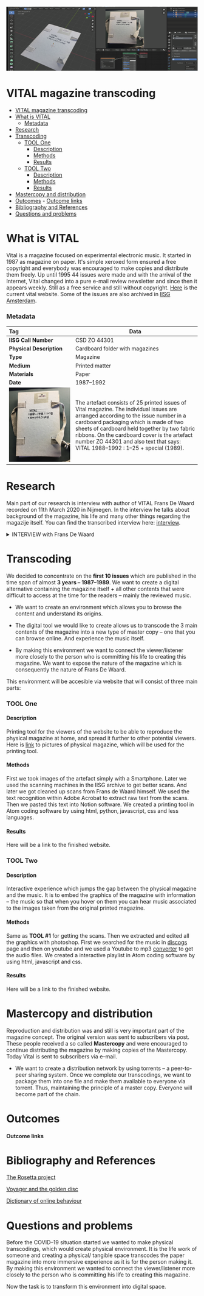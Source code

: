![Test Image 1](images/1.png)

# VITAL magazine transcoding

- [VITAL magazine transcoding](#vital-magazine-transcoding)
- [What is VITAL](#what-is-vital)
    + [Metadata](#metadata)
- [Research](#research)
- [Transcoding](#transcoding)
    + [TOOL One](#tool-one)
      - [Description](#description)
      - [Methods](#methods)
      - [Results](#results)
    + [TOOL Two](#tool-two)
      - [Description](#description-1)
      - [Methods](#methods-1)
      - [Results](#results-1)
- [Mastercopy and distribution](#mastercopy-and-distribution)
- [Outcomes](#outcomes)
      - [Outcome links](#outcome-links)
- [Bibliography and References](#bibliography-and-references)
- [Questions and problems](#questions-and-problems)



# What is VITAL

Vital is a magazine focused on experimental electronic music. It started in 1987 as magazine on paper. It's simple xeroxed form ensured a free copyright and everybody was encouraged to make copies and distribute them freely. Up until 1995 44 issues were made and with the arrival of the Internet, Vital changed into a pure e-mail review newsletter and since then it appears weekly. Still as a free service and still without copyright. [Here](http://vitalweekly.net/) is the current vital website. Some of the issues are also archived in [IISG Amsterdam](https://hdl.handle.net/10622/B243EE91-F43C-4C88-9B1D-9E346CA715BA).



### Metadata

| Tag                           | Data                                                         |
| :---------------------------- | ------------------------------------------------------------ |
| **IISG Call Number**          | CSD ZO 44301                                                 |
| **Physical Description**      | Cardboard folder with magazines                              |
| **Type**                      | Magazine                                                     |
| **Medium**                    | Printed matter                                               |
| **Materials**                 | Paper                                                        |
| **Date**                      | 1987–1992                                                    |
| ![Test Image 1](images/2.JPG) | The artefact consists of 25 printed issues of Vital magazine. The individual issues are arranged according to the issue number in a cardboard packaging which is made of two sheets of cardboard held together by two fabric ribbons. On the cardboard cover is the artefact number ZO 44301 and also text that says: VITAL 1988–1992 : 1–25 + special (1989). |

# Research

Main part of our research is interview with author of VITAL Frans De Waard recorded on 11th March 2020 in Nijmegen. In the interview he talks about background of the magazine, his life and many other things regarding the magazije itself. You can find the transcribed interview here: [interview](https://www.notion.so/interview-transcribe-6b2df57bd7154ccfa9b2070784b82857).

<details> 
  <summary> INTERVIEW with Frans De Waard </summary>

02:22 So well oh... I will just... I like to talk so don't worry 02:27

02:28 Ok haha I am not worried 02:28 ***Y\***

02:28 Uhm... Before this thing... Before Vital... I did this other magazine called null-null, which is... In dutch means zero-zero. It has nothing to do with the dutch art movement called zero. Or club null I think it was called in the 60s. And uhm... this was, this one is from 1986. And I made this with a friend of mine - Christian uhm... long dead now. And is very simple typed with a typewriter. One sided 03:19

03:17 So when did u start doing this. 03:19**D**

03:19 In 1986. 03:22

03:21 And how old were you at that time?03:23 **D**

03:23 Uhm... 21.03:28

03:28 Oh, sweet! Like my age 03:28 **Y**

03:27 Yeah.. yeah.. And uh so then.. And this was also connected to the world of mail art.03:43

03:43 Oh thats what we also thought 03:43 **D**

03:45 And stuff like this... Every issue had its own piece of mail art. But it was also a magazine that in those days people will send in stuff. Already typed out and with an image

and stuff like that. You can see where the fonts changes this is my typewriter and this is my dad's typewriter. Uhm... This is my dad typewrite but then somebody else gave me this article about industrial music in Belgium. So as you is a different typewriter. So I was collecting this stuff and then I did this one... I wanted to do more magazines I realised was a bit difficult, but I really wanted to do this James bond thing. So 007. Which is actually issue #3. And this is stensil print which is the ancestor of risoprint.04:42

04:43 Ah yess we have riso print at school also.04:43

04:44 The previous version is a stensil print. This is the first time I worked with this people (the place where the workshop will take place) I think also in 1986. It was may 86 I guess. Still smudging. And uhm so I know this people since those days so 24 years now. And then I realised... then the last one was 00 #10. With the old dutch banknote for 1000 gildas.05:23

05:23 So is this like a master-copy?05:26 **D**

05:26 No no this is the finished copy05:28

05:28 This is the finished copies... So you just glued it on top the...05:30 **D**

05:30 This whole magazine...05:32 **F**

05:33 Because this the way you produce this things 05:35 **D**

05:35 Xerox...05:35 **F**

05:36 You just glue things together and then copy them05:39 **D**

05:39 Yes... in one of these boxes I can show you the original. But yeah... This were printed. My dad used to run a company where they had a printing press. And for the money... Actually the first book that I made. Was when I was 18. It was this booklet. 06:12

06:13 So where does it come from your interest in the music in general I mean. 06:14 **D**

06:17 Well ah dkhsd is not my... Oh is not my copy... Is from somebody else. Uhm... The interest well... you know when I was even younger like 15 years old. So 1980-81 I got interested in punk music and it was all about oh you can do it yourself and stuff like that but then I realised if you want to be in a band you need to find people who you want to do music with. Some damn awkward place to rehearse ten stupid songs and so the whole punk think I only found interesting for maybe one year and then quickly I moved on to getting more interested in electronic music. Because of the electronic music I realised also that there was this other whole other world of mail art. And of cassettes releases, people doing cassettes. And uhm and if you do a casette you can make one copy. If you want to do an addition... a record you have to do 500 copies but a casette you can do only one copy.07:54

48:53 Alright so, lets talk about how the design evolved. The first one is a paper I just started typing and as you can see I was already into recycling cause I used old photocopies that I did not use. And I did the typewriter thing on my desk typewriter for 3 issues but my father was already... my father was a sort of amateur historian... amateur write of books about music, classical music. So pretty early on we had a computer with a matrix, .matrix printer and my father allowed me when he was working that I can use it. So i printed out this long stripes of text and i printed them out, cut them and stick them on the piece of paper. Which of course was a bit of gamble where to make this stripes but I was also in university at that time, studying history, and there was a small desktop computer room, and all the students had the possibilities to make their own magazines about their own field of interests. They had really this old very first apple macintosh computers. And it was a nightmare, a nightmare because of course my dad did not have an apple macintosh he had whatever a 186 dx or whatever it was called IBM clone thing. So I would type out the text at home and I was already working with somebody. So I would mail it to a big floppy disk to a friend of mine for a little bit correction of the text. The old very first macintosh they could handle the floppy disk but it was not always possible to convert straight one on one. So you open it up and then there is all this weird stuff in it. But the whole idea was it was a really sort off punkick do it yourself thing. So somebody said I will learn you how to do it. This program was called page maker. I will learn you how to do page maker but you have to do it yourself. Which of course sometimes it worked out well because if you have a template you can stick it in. 52:02

52:02 But you have kind of a template.52:02 **D**

52:02 Yeah... 52:06

52:07 In some places but it didn't always work because... 52:09

52:09 You have two columns and the I don't know... you have kind of a layout. 52:12 **D**

52:12 Yes. But as you can see in... It worked well for these issues but then I don't know what happened. Well, maybe I do know but turns out that is not possible to do proper translation. I would hurry. I think you would have to pay for the hour to use it or two hours or whatever so it was not entirely free. You will have to sign up for specific times to do it. I went back to you know what i will print out this little stripes of paper and I will do it in the old way. So that's all laser printing already but still cut on paste. In some issues and in some issues they were not cut and paste... Anyways total nightmare... And now we have to go to the mystery of why the rest is not here.

53:38 Is the same issues as in the archive. 53:40 **Y**

53:40 Yeah? And then what I did lets go back to that issue... So when I was done doing this 8 pages I would go to the coffee shop reduce this to a4 and then I had my master. Now what people did if they got it from me. So this is how would you say it - generation 0, then generation 1... the reduced version is number 2. Then I would use the tpex to make all the papers look really good if its fine and then I will make xerox out of it. So that's the second generation people got. So they would put on the yellow thing that was to indicate at home this is my original - I copy from that,. The yellow, you cant copy the yellow. The xerox don't see it. So it let's you know - this is my original. So that's why I think this is from V2. I am pretty sure V2 that is.55:01

55:01 So they markdown their mastercopies 55:01 **D 55:04 to know that is theirs55:04**

55:02 Yes.. Also if it gets lost... They had a small store that would be open on concerts and stuff... Ah that if one of the other issues was lost they could go back to the store and make one of the generation #3 the original. That's why the yellow is still there. And then of course I started to work for Stalplaat. Which was more or less sort of professional label company... without the xerox. But with the benefit of having a lot of professional designers working. And designers with access to /my archive i not really like a organised/ but this designers had laser printers. So the girlfriend of my boss she had a laser printer I would do this design and then leave her this space and she would copy that in. But still would be... this is two sheets... I glued them together to know what is back and front. And then of course... So these are the very old mine generations #1 of the first issues. You can see because they are all discoloured. And you can also see I used tpax here to smooth whatever. Stuff like this... Apparently here I was still doing the printout but without doing copy and paste. Also cause I worked with Stalplaat they hired me to do initially to buy and sell stuff for the store and mail order and distribution. They didn't mind that I am doing this stuff. Cause I worked sometimes in the evening etc. But on the other hand it must not take up too much time from other people. So i could not have said to my boss ey Can you ask his girlfriend. His girlfriend is right now actually a very famous dutch artist. Fiona Tan? Have you ever heard of her.57:57

57:57 A actually yeah I like the work a lot. 57:57 **Y**

58:01 She was the girlfriend in the early 90s of my boss in Stalplaat. And she would say why are you doing this stuff for this guy? She didn't like me obviously. So yes this are the first issues. As a first generation I guess. 58:28

58:29 That big one is generation 0, this is one. And apparently... the other thing with xerox machines technically they should always do the same thing. Make a proper xerox. But there are differences, sometimes the toner is not right and you can still see these sort of lines in between. But is not in any way of form organised.... Sometimes I would just go to a proper place and printed out for my own expense. You see i didn't mark these with yellow. Let me see. Oh yes there is also... So there have been 3 issues of vital in the USA. Ah the first one is the one with the 7inch with the sort of label design. The second one is part of another magazine called report. And the third one is a very small one. I think this is it. 1:00:15

1:00:15 Like a small format. 1:00:15

1:00:15 Yes this is for a tour that I did with my band and we played with a person from Kapottie Musik. But he also wrote for vital back then and we toured together in Europe so we made this small booklet to give away. Not sure what this was supposed to mean as if there is something missing. Oh no there is more pages.1:00:48

1:00:48 The layout is different.1:00:48

1:00:48 Yes that was done by guy who was living in new yourk and he was helping us out. This is a different format as you can see is a b-51:01:13

1:01:16 And why did u call it vital is there any reason for it1:01:17 **y**

1:01:16 Yes actually there is. Yes because the reason i stopped doing this null thing is I made this magazine and I printed a hundred copies, xerox them or print them. And I went to stalplaat because this is way before I worked in stalplaat. And I went to stalplalt, v2 couple of shops and I gave them couple of copies. They made a note oh we have 5 copies of your magazine and if they are sold we have to pay you. But if the next month you come back and ask if the magazines are sold the people told you ughh we don't know. Have a look yourself. I dont see any so they must be sold. Ugh we dont know. I say you owe me five gildas for a magazine and its like we don't have five gildas. And I thought this is insane. Why would you want to do a magazine. I wanna do a magazine to promote stuff but I dont want to loose money on it and then I thought i should have a format that is really cheaply made does not involve any car. You can send out a single envelope for the lowest amount of postage and how many pages is that - apparently two a4 pages folded. You pack it up with information. And it is a more dynamic way of publishing this why the word VITAL. Had I known if in 2020 I would receive tons and tons of spam with the word Vital in them I think I would not have chosen VITAL. But yes that is the reason I thought yea you know I can use this. That was a mistake.1:03:23

1:03:23 Yes it changes meaning with the time but i think the name is good. Is also about this love for music. 1:03:30 y

1:03:30 Well that is of course something that i still have because now I a doing this vital weekly thing. And that is really an expansion of the whole magazine. Cause at one point two things happened. Ah you know my boss did not like that i was spending time and resources on making this. Although it was not too much. I had to ask a designer, I had to ask for printout, I had to print the copies out. And then somebody comes into the store and he says ughh I see I have copies 1 2 3 4 5 6 but not 7 can u make me one. Ah I don't know what to do. And then i felt why am i doing this. And one day in stalplaat an email arrives. The first time I heard the word email was in 1993. We are touring in america and we are staying with peole in their homes. Eventually we arrived in pitsburg with some guy and he says I have to go to check my e-mail. And I thought what the fuck are you talking about. But 2 years later my boss and guy who produced stuff. said they will install this tel net thing. 5 mins later they were sating we are in we are in. I was wondering what the fuck is this. We are supposed to be selling CDs, what are you doing here. And then we had email. And the first emails were newsletters attached with all these adresses. And then with copy paste I could send my own newsletter. Copy paste and spam everybody else. It was a time when you did not know what is a spam. Of course quickly on I understood that people don't like it. Yes fuck off with your bullshit. I dont want your shitty reviews and then later on of course it was all more formalized. You had to sign up with an IP adress, you had to confirm adress. If you say add me to your mailing list i can't do it for you you have to do it yourself. 1:06:26

1:06:27 And do you have any idea? Do you see everyone that subscribed to the online magazine? 1:06:30

1:06:29 Yes. I can also unsubscribe people if you want to. I can go to the system and put you email in the unsubscribed section. If people are very shitty I do that. 1:06:51

1:06:51 Is there a lot of shitty people/1:06:54

1:06:54 There are lots of shitty people1:06:54

1:06:53 Like they want you to review your music or?1:07:01

1:07:01 Lots of reasons that is also when people don't like what you do. I don't know that many people... I don't know that many... I know many people inside this music. I dont know many people outside this music. But I do know one and he is Steven Willson and he is a wild known rock artist. This year he is going to play in Amsterdam once in Aphas, he fills up is sold out already. He is that big but he is also really into that kind of music. But he said I know a lot of people in a lot different music genres rock, hard rock etc. but also experimental musicians. The worst people who are the most easily offended people are the experimental music people. Say something like your latest record is meh and they wont speak to you for two years. And he is right that happens. Oh yes you wrote a review about my EP but you dont understand what i am doing.1:08:26

1:08:26 I also remember that i was reading something on the website that you say that is not your fault if you don't write a good review and the artist does not like it.1:08:32

1:08:34 Yes but you know if you can't take the criticism you should not be doing music. You should be doing music but you should not be releasing records. Also not to mail the to people.1:08:48

1:08:48 So how did it work in the beginning when you started VITAL you were already receiving music from people or? 1:08:55

1:08:55 Oh yes yes I was.. That is interesting cause one thing that is a, also should be mentioned is that i did this blue booklet. A cassette catalogue. I was 16 when I became interested in this whole cassette thing and started collecting information. So that is a paper form of discogs. The stupid thing of course is that it does not say anything. Some tape names adress some more names. Bahama tapes no information. It should have said Bed alaskam - it is only pop music or noise or whatever. That it should say. I was doing I did this magazine or a booklet or whatever is called in 1000 copies. It costed 1000 gildas. My dad loaned them to me and he never got them back. Uhm a copy of this landed in germany a guy called krauhvaen. And he said oh wow you seem to know a lot about all of these people. I want to do a casette compilation with dutch noise music. can you organise this for me. And then I said oh yes sure. So i wrote to all these people that i like saying give me a track. And this was in a time when I was already in a contact with all this people. I already corresponded with them. I would say oh well you know this is for a compilation of a german guy blabla. Soon i had a 60minute tape compilation. And then I thought you know I can also start my own cassette label. So that happened in 1984 at the same time I started doing my own music. So all of this is connected. I did the casete catalogue for a few more years. Keep of collecting information I did the null null, the vital and at the same time I did my own casette label. So all this people will send me casettes for trades and i would write about them. Send them back a vital issue. And they would say oh interesting next time i get it you get a record for free. So uhm thats how i got eventually all of this promos that people would send out to me. I like what you do ah have a record. 1:12:13

1:12:13 So you still do it like that? In the site I think I read that you only review physical copies.1:12:18

1:12:19 Yes because I sell this. That is what I live from. My side interest is not selling on stuff is more like a thing of survival. So yes what you see here is stuff from this month and then every issue two tree issues respond oh I want that and that can u reserve this for me. sometimes more than one person kind of like the same thing1:12:55

1:12:54 So you kind of distribute the music.1:12:56

1:12:57 Well i sell it. In the end of the month I make a list. I have a separate list for people that want to buy stuff.1:13:06

1:13:06 And people can contact you through discogs or thorugh the magazine?1:13:06

1:13:05 Sometimes. Also now I am more and more selling for people on discogs.1:13:26

1:13:27 So your collection is always like shifting kind of. You don't keep the stuff 1:13:34

1:13:34 sometimes if i really like something I would keep it. Sometimes the real physical object. There are maybe 4-5 artists that i really like to keep the stuff off. And sometimes I make mp3 and keep the mp3. 1:13:49

1:13:50 And back then when you started do you think that the people had an access to the music somehow?1:13:56

1:13:58 It was like really small releases/1:14:03

------

1:14:03 The idea of doing ,magazines in general was to do what the internet does now to make sure there is contact. You do music, and I do magazine, and you want to get some publicity is not just for selling but also to that you know there is something out there and you want to contact these people. After a while a magazine has certain certain net – a group of followers.

1:14:41 you know what it is about, something you can trust. That's interesting, you have to trust a magazine to write about you. So if you read my magazine and you think uhm out of 5 times 4 times he was right it was an interesting contact to make. You'll also do it for a sixth time. If you think about a magazine that its bullshit. If you think 2–3 times its not the right people, what am i doing here, than its not your magazine.

1:15:18 the whole idea of this magazine is to establish the link between musicians and also the consumers in sense that most people who want stuff are also doing stuff. They do magazine, mail art, or music themselves or have a label. Quite a few people who want to have a label put out music themselves. Especially people who like design, yeah oddly enough. I think theres 2 types of people who want a label – fanatics who like the music and designers. Beacause even if you cant do music but you like music, i mean everybody can do music or design but not everybody is good at it, but yeah..

1:16:36 Uk label touch, quite well known label, started in the 80s doing cassetes and lots of cds these days. Its basically run by a very clever guy whos now doing music himself, but John Mosercroft who worked with Nevill Brody for a long time. So the slogan was quality meets design. So this is a thing and if you know how to press a record or make a casette or whatever and you have good visual imagination you can make a beautiful cover.

1:17:29 Yeah definetely theres some really beautiful covers. Yeah absoulutely. On the other hand you see from labels that are run by people who really like music they usually dont have that nice covers. which is also.. who cares?

1:17:45 the thing with staalplaats was that staalplaats was also very visul based label they did lots of strange packaging. But i also always say honestly I dont care that much. I like the music way more than a strange package.

1:18:16 so now Im preparing a book which Im gonna publish myself. I dont know if you noticed but I did write a book about staalplaats and it was published few yours ago in france.

Yeah I've seen it on google.

1:18:54 There is also some book in russian with your face about classical music I think.

Oh yeah its a magazine. This one. You can read this? Yeah because Im bulgarian. oh okay. One day if you have a lot of time in your hands you can translate. hahah

Its a pretty long article based on sort of workshop/lecture thing i did in moscow. Broken music yeah. Kapotte muziek is my band. Nice.

1:20:01 this book was published in france and it sold out already 3 years ago.

Is taht old picture of you? Yeah haha i was 18. Sweet. And it was in bedroom in my parents house and im holding a bunch of casettes. This was from an article that got a lot of publicity from leftwing media because you know young people doing your own stuff, do it yourself culture..

1:20:41 How was the situation back then in this area like politically? What was the context.. How was it a the times, you know.. Im wondering if this do it yourself attitude was also a response to something. Because you are also saying in some issues that you need to like.. spread the virus about the magazine?

Oh yeah that was just an expression not like to day haha (covid-19). No the idea was that it should be.. everybody should do their own stuff and of course in 80s, atleast in Netherlands alot of unemployment for young people and the idea was if you are doing your own music, your own cassetes and magazines you can escape all of that.

It wasnt necesarily political, but it was a punk spirit but for a different kind of music.

1:21:57 So last year I did a reissue softcover, i did some more copies they are coming on friday. But this book was also properly published somewhere,? Yes. But yeah since i published this i thought yea you know this very easy i know how to do this now.

1:22:35 Im gonna open this up so you can see the difference. this is way thinner paper.

(opening the book etc..)

1:24:30 but when i see the cost of production of doing this i though i can do the vital book myself. So you want to include the issues 1 to 44? 44 yeah, they are all scanned. And i made an index for so you can easily find the right page or article. Why i think is really helpful.

1:25:24 Do you include links in the digital version to the music bandcamps and stuff?

Yea i Do. If you go to the online version there are also links now.

1:25:46 I had an interesting discussion yesterday with a guy who is actually designing my vital book, about how it looks. Couple of years ago somebody said, your lines are too long you dont use any sort of breaks in the lines. So since then i have been doing this but now it looks like this (shows on computer). Its horrible! It reads better though i think. But if you go to telephone version something else happens.

1:27:29 Well as you can see im not a designer, i break these lines by hand.

1:28:30 i still use thi really free thing composer to this website..

Ye but i think its nice to do this like that diy. Yeah thats what my friend said it looks basic but you know nobody else has this so maybe thats the idea. why would i bother with it?

We like your website. Also our teacher said that its pretty nice that its only text.

Oh okay.

1:29:13 Lot of people say that i should move towards something like wordpress and i could include images and hyperlinks.

To be honest i kind of like this. Its not super practical but it has certain character. Same feeling like the magazine.

1:30:23 also nobody pays for this. I have 4500 subscribers but in donations this yer i got 100 euros hahah. So I have been giving out for 25 years for free so its a bit wierd to start charging money for it. if all subscribers give me 1 euro. I would not have to sell the stuff, the records. I would just give it away. 1 euro a month? i would have an income..

1:31:17 but i read somewhere that the printed ones you very sending for like 5 euros? I'm not sure. It should written be on there. A some point people started asking can i subscribe? 5 guilders old dutch currency hehe. Old money. 6 issues a year 12 guilders.

1:32:07 i had 6 issues a year. After number 21 is a bigger issue. But we thought no this doesnt work lets go back to 2 sheets and a supplement. The supplement was more like theoretical stuff, book reviews discussion, more of insight into the whole musical debate. So people could say oh i want to subscribe only to these 2 sheets or the supplements.

1:33:14 yeah so im not sure how i organised these subscriptions if i had a list..

There must have been a lot of work involved in the distribution right? Putting into envelopes going to post and stuff?

Yeah but i already worked at staalplaats and we had post everyday. we went to post office everyday to mail stuff. And later on we hired the post to come to us so it was even easier.

Like i said my boss and other people they didnt always like that I devoted time to it and their resources in printing. Theres one interview that came via email, but we had 1 email adress. Your email is now always somewhere in the cloud, back then If you checked email on one computer then next days the email is not on the other computer, because i already retrieved it here. So somebody retrieved the interview that i needed and it was gone from everywhere and i kept emailing this guy hey idiot wheres the interview? Then i realised it was on somebodys home computer from staalplaats.

1:35:19 I did find it eventually. That didnt add up to the fact that staalplaats didnt like me doing it. The reviews i could do that at home, take the floppy disk back to work and mail it out. there was not so much work involved anymore, however what i did is for the first 100 issues i made these booklets. They were properly corrected in english but at the same time i did my book. And that was for staalplaats more interesting cos this was more of a commercial thing. I went to the copyshop and had 100 copies made and we would sell them for a proper price. There was some money coming back to staalplaats. I didnt make any money out of it.

but you did all the reviews so it was your intellectual property.

yea i would be delighted if somebody would say you know im gonna correct all these text from all the issues and eventually have a massive amount of reviews.

Who did this artwork? I did it. Nice! This is actually something i still do xeroxes. I distort stuff in xerox or scanners. In staalplaats we had a very slow photocopier. If you would be in staalplaats today i would be going to my copier and keep on talking. And the suddenly pick up something put on the mashine and keep on talking.

1:38:44 Many of this is just envelopes. I even dated them. I still use them for my music projects.

1:39:35 These are some of my original covers from casette label. Again same typewriter.

1:40:09 Like i said my archiving is not really good.

1:40:49 how do you feel about making vital digital these days? Its nice to have something physical in your hands right? its much more easier now in terms of printing and distribution..

Uhm well, you know this sort of thing vital weekly its okay if its online because more people can see it. For my own music I dont know... i still like to do casettes. I like casettes still after all these years. Sometimes I make music that has more rhythm so i think this should be on vinyl or i do something thats very quiet that should be on cd. Its usually very quick i put it on bandcamp for free.. who cares

1:42:06 So you also connect different media to different kind of genres?

Oh yeah yeah, definitely.

1:42:20 You think it makes it more serious if you put it on vinyl compared to cassete.

No thats not it, for me the difference is technical. If you do techno music you can put it on cd without any problem, but on vinyl it will sound better. Good quiet ambient music sounds way better on properly mastered cd. On vinyl you immediately have this hiss and static. fuzzy noisy lo-fi ambient music you can put on cassette. And anything else you can always put it online. So thats the difference for me.

1:43:21 for me also if i make music that takes me really long time to make, I do sometimes that kind of music i dont want to give it away for free because i spent so much time on it. If you have quick idea and i go my back room sit down and record it and it takes me 20 minutes and i think nice its i might aswell give it out for free.

1:43:48 how do you record these days? do you record digitally or do you use like tape deck or something? like a reel to reel or something.

Noo haha. I wish i had a reel to reel. Actually i mainly record on my laptop. but since a month or two my 4track recorder is repaired so i can use that. But i forgot how it worked.

I had to download a manual to remind me how it works because i hadnt used it for so long.

So its like a tascam?

Its a fostex 4 track yeah.

1:44:33 But these machines are good people still use them

Yeah, im gonna do a music trade project with a guy who repaired it, he also has the same machine. we exchanged cassetes where two channels are his and two channels are mine.

And if they are full then we both do a mix of the material.

1:45:00 But the mix itself we recorded on harddisk or a computer like the recorded that you have you use for live recordings or outside for field recordings. Also in that respect I don't have anything against digital or analog recordings. For me its not really an issue. I rather think of what I want to do and what to use and how to use it than oh i must have a modular synth or I must have a laptop or I must have this and this and that. With the exclusion of anything else but its also because i do lot of different kinds of music. I do more techno-ish music and also very ambient music. The techno music i do on my ipad for example.

1:46:22

There's a video on youtube where you have a really strange setup of random objects that you use for making sounds.

Yeah that's kapotte music project probably. It's a trio. I'm not sure that we even exist anymore, we only play live. We dont do studio recordings. And we use junk that we found on the streets to play with. When we arrive in the afternoon we go to the street and we just pick up anything that makes a sound. And if its something small that we like to take home and to use later on. Like this thing full of dust. and i would use this in concerts.

1:47:26

I didn't keep that many things over the years. Some broken toys. Just to investigate the sound that it makes. Not like what people do when they start hitting on things. Why would you want to hit on junk. Use the junk it has dirt on it and you can rub it together and you amplify the surface thats totally different sound.

1:48:26

But like I said last concert was 3 years ago with Kapotte muziek and nobody asks.. I'm not that kind of person to go out and ask for concerts anymore. If people find me they know where I am and can contact me and I'll come but I'm not gonna write to everybody ugh can I play can I play, you know. For years I tried to play at rewire in Den Haag. They don't want me, they don't even respond. I have no idea. I don't know what they want. They want young transgenders I guess and not old grumpy white man. Haha.

1:49:25

Honestly this is probably true. I'm gonna be 55 this year and 15 years, right when i left staalplaat in 2003 if you would ask me what will you be doing after you are 50. I would have said yeah you know I hope to get rid of the vital weekly stuff and that I'll be rcognized for the music I'm doing and have some interesting projects going in whatever field. So now I'm 55 and i'm apparently still doing vital weekly and nothing much else. So some people would say Oh Frans he is the pioneer in electronic music, which is definetely not true. I'm not a pioneer. It's also not recognized by a lot of people – Oh yeah that's the guys from Nijmegen he does music but don't book him not many people will show up. Yeah that's true haha.

1:50:48

Last couple of years i palyed with a guy from Norway and we did small tours for a week or so. In germany and Liuthania and Helsinky and so on. And we only played in places that were not bigger than this room.

1:51:07

But this is cozy. Yeah but when 5 people show up you can't even pay for the train to next city. Unless of course you treat is as a holiday. And i realized that that's not what i want. Also because i want to focus on trying to learn new stuff in technology that i find interesting. Which is not modular synths. How to use for instance 4 ipads in a concert and have them control sound together so you have one control surface and make interesting music with just that. That's what i want to try and find out.

1:52:22

So what are you going to do with this stuff?

We have to figure it out, we still have to put together a concept but it's generally a bit comlicated this assigment. This idea of transcoding. What does transcoding mean? It's like putting it into different mediums. You have certain content and then you transform it into different mediums. Lets say you have all these printed things and you design an app that allows you to browse through all the different content or something. To put it in a very simple way i guess.

Allright but its not like something to use on website?

Yea sure it could be website also.

1:54:03

We are thinking of something that would combine all these different elements, aspects of the thing like the reviews, the music itself, the text, graphics and images and then make a tool that would allow you to browse it more intuitively. That's what we have to figure out.

1:54:26

So lets suppose i wasn't doing a book with the vital stuff. How would you do it?

All the 44 issues. I mean book is nice because you have them all together in one collection. That's nice but the main topic is music so it would great to have access to it at the same time you know.

1:55:04

Lets say you have this issu, its 10 i think, so you would read this review you could click it and it would bring you to the music. Yeah for example, and then you would have the graphics connected to it like the album covers that you could browse through. Could be nice.

So thats a lot of work. I suppose you would have to do it manually.

We also have a class where we are supposed to design a tool that would maybe collect these things for us. It's all connected to tho topic of archiving.

1:56:34

The distribution itself is also interesting and the mail art also, it's not so common anymore.

1:57:08

I have a box of my mail art, It's a small box beacause I quickly realised that mail art is not my thing. People would send out a blank page and you would have to fill it up and the you get it back in the end. I made this mail art magazine myself.

1:59:53

It was also quite expensive, lot of these projects required you to make a lot of copies..

2:01:24

I like the idea of downloading something randomly and then getting something else. We can send you the link to that..

2:02:25

Ye also somebody put a usb stick somewhere in wall so you can go there with your computer and get the files.

2:02:42

Would you like to have all the 44 scans?

Amazing, thanks..

2:03:12

When do you think you'll be finished with the book?

That depends on the designer really.

2:04:55

I want to also print another book at the same time because over the years i wrote a bunch of stuff for people like notes on records, aplications for grants for musicians, tour diaries and stuff like that. So there's gonna be a collection, a small page-bundle but there's gonna be no interest in that I think. So I'm thinking if i do the Vital book so people would say oh you know you have a second book for sale it's only like 5 euros I'll take that.

2:06:45

You also reviewed some people from Bulgaria.

Yeap "?Imactives?". Yea theres small comunity. You know these people? Yeah i know some of the people that release for them.

Actually I wrote to him cos I never played in Bulgaria. I'm not somebody that wants to play in Berlin every 2 months.

The scene in Bulgaria is quite nice.

I've never been to Bulgaria at all.. I've been to Greece and Slovenia to play concerts.

2:08:13

I have played in most of European countries.

Did you ever play in Czech republic? Yes along time ago in Prague in Archa theatre in year 1995. Really? I used to work there. But i was born in 1994 so...

2:08:46 it was really wierd. We had 4 concerts in Italy and 1 in Prague. And we had to drive from Sicily to Prague and we thought we would drive to Udin and next day from Udin to Prague. Unfortunately we got stuck in Bologna in snow for 8 hours. We arrived in Prague 9.30 in the evening. We tried to phone them, but we couldn't reach anybody.

We arrived and the dutch ambassador came because he paid for the concert. But we were like zombies. But we did the concert and next day we left and that was the last time I was in Prague. And one time before in 1970 when i was 4 years old and my father used to live in Prague.

2:10:27

Do you know something about czech classical music? Antonín Dvořák? Yes of course he's the man. My father used to live with his daughter in law, not as a couple. But when my father was 20 he had this idea to write a book about Dvořák. And he wrote her a letter – oh can i stay with you? My father had a bit of autism I think.. SO he wrote her can I stay with you cos I want to study Antonín Dvořák. And she said Oh come over. Hahah.

So he stayed there for 6 months. But then my granddad wrote to him, son you are in communist country I want you to come home and get a job. Of course he didn't say Fuck off old man, he said Yeah I'm coming home.

2:11:15

If you turn your head behind you the grey bundles are the original scripts of the book from 60s. It's not complete. There are even original pictures, he got them for free.

2:12:28

Did you ever review any czech music in Vital?

Yea, oddly enough a guy called Tomáš Dvořák. But I think Dvořák is a common name right? Yea it is.

This is the real book it came out in 1990. My father went out to buy books about Mozart, Beethoven and whatever every week. I wrote the first chapter about czech history, I made a research.

2:14:34 Oh I have to go soon. What are you doing are you going to this place tonight? The riso cafe?

Yea I think we have to go home, we live quite far away in Den Haag,

I used to live there.

Do you know Bunker records? I used to live right around the corner from Guy Tavares. Oh nice is he still around? Yea I saw him talk somewhere not so long ago..

2:16:10

When I was married my wife when she was still studying in Arnheim the councelman from Den Haag came to the school and said ladies if you want a job in Den Haag sign here. My girlfriend signed. She graduated on Monday and on Tuesday morning she had a job.

I was working at staalplaat at the time in Amsterdam so we had to move to Den Haag, which was.. I didn't like that.

2:17:02 We left 4 years later cos we were really fed up with Den Haag. There was a lot of noise in the night in our area. People shouting. But now the city is super quiet. But Yeah Guy from Bunker records lived around the corner.. There was also an interesting scene in the Hague I think, all the squats..

2:17:41

If I had nothing to do there's a bunch of things that are worth documenting. The whole bunker scene is one of them. It's really intense period. There's not much information online but some of the guys are still around like Guy, IF, Rude 66 and so on.

2:18:23

It was good music but they had all such intense lives, it was so filled with depression and drugs and suicide and parties that lasted way too long. I was never part of it, I never saw any of it. I met some of those guys and they talked about it and I always thought this something, somebody should make a documentary about this.

2:18:59

i know that they still release music. Also clone records are making reprints. So it still exists but I don't know what they are doing. At staalplaat we used to help Guy out doing the cd versions of the records. He is partly from Brazil and Indonesia I think at one point he came in and had a cd and wanted to do a little bootleg with indonesian rock bands. I was like Guy 500 copies why? And he said I'll sell them in a weekend.. Indo-rock its called. He knows about this sort of stuff also..

2:20:13

Well Den Haag.. It has also been a while since I played in Den Haag. I don't miss though I have to say...

</details>



# Transcoding

We decided to concentrate on the **first 10 issues** which are published in the time span of almost **3 years – 1987–1989**. We want to create a digital alternative containing the magazine itself + all other contents that were difficult to access at the time for the readers – mainly the reviewed music.



- We want to create an environment which allows you to browse the content and understand its origins.

- The digital tool we would like to create allows us to transcode the 3 main contents of the magazine into a new type of master copy – one that you can browse online. And experience the music itself.

- By making this environment we want to connect the viewer/listener more closely to the person who is committing his life to creating this magazine. We want to expose the nature of the magazine which is consequently the nature of Frans De Waard.

  

This environment will be accesible via website that will consist of three main parts:



### TOOL One

#### Description

Printing tool for the viewers of the website to be able to reproduce the physical magazine at home, and spread it further to other potential viewers. Here is [link](https://www.notion.so/VITAL-ISSUES-b97881dc1241496485d10541d3aacde2) to pictures of physical magazine, which will be used for the printing tool.

#### Methods

First we took images of the artefact simply with a Smartphone. Later we used the scanning machines in the IISG archive to get better scans. And later we got cleaned up scans from Frans de Waard himself. We used the text recognition within Adobe Acrobat to extract raw text from the scans. Then we pasted this text into Notion software. We created a printing tool in Atom coding software by using html, python, javascript, css and less languages.

#### Results

Here will be a link to the finished website.



### TOOL Two 

#### Description

Interactive experience which jumps the gap between the physical magazine and the music. It is to embed the graphics of the magazine with information – the music so that when you hover on them you can hear music associated to the images taken from the original printed magazine.

#### Methods

Same as **TOOL #1** for getting the scans. Then we extracted and edited all the graphics with photoshop. First we searched for the music in [discogs](https://www.discogs.com/) page and then on youtube and we used a Youtube to mp3 [converter](https://ytmp3.cc/en13/) to get the audio files. We created a interactive playlist in Atom coding software by using html, javascript and css.

#### Results

Here will be a link to the finished website.



# Mastercopy and distribution

Reproduction and distribution was and still is very important part of the magazine concept. The original version was sent to subscribers via post. These people received a so called **Mastercopy** and were encouraged to continue distributing the magazine by making copies of the Mastercopy. Today Vital is sent to subscribers via e–mail.

- We want to create a distribution network by using torrents – a peer-to-peer sharing system. Once we complete our transcodings, we want to package them into one file and make them available to everyone via torrent. Thus, maintaining the principle of a master copy. Everyone will become part of the chain.

# Outcomes



#### Outcome links



# Bibliography and References

[The Rosetta project](https://rosettaproject.org/about/)

[Voyager and the golden disc](https://voyager.jpl.nasa.gov/)

[Dictionary of online behaviour](http://www.dictionaryofonlinebehavior.com/)



# Questions and problems

Before the COVID–19 situation started we wanted to make physical transcodings, which would create physical environment. It is the life work of someone and creating a physical/ tangible space transcodes the paper magazine into more immersive experience as it is for the person making it. By making this environment we wanted to connect the viewer/listener more closely to the person who is committing his life to creating this magazine.

Now the task is to transform this environment into digital space. 



